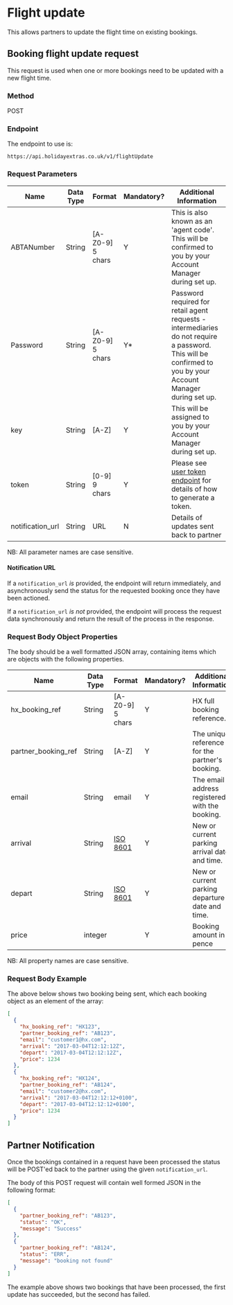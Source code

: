 # Flight update

This allows partners to update the flight time on existing bookings.

## Booking flight update request

This request is used when one or more bookings need to be updated with a new flight time.

### Method

POST

### Endpoint

The endpoint to use is:

```
https://api.holidayextras.co.uk/v1/flightUpdate
```

### Request Parameters

 | Name        | Data Type    | Format | Mandatory? | Additional Information |
 | ----        | ----    | ------ | -------- | ---------------------- |
 | ABTANumber | String | [A-Z0-9] 5 chars | Y | This is also known as an 'agent code'. This will be confirmed to you by your Account Manager during set up. |
 | Password | String | [A-Z0-9] 5 chars | Y* | Password required for retail agent requests - intermediaries do not require a password. This will be confirmed to you by your Account Manager during set up.|
 | key | String | [A-Z] | Y | This will be assigned to you by your Account Manager during set up.|
 | token | String | [0-9] 9 chars | Y | Please see [user token endpoint](/hxapi/usertoken) for details of how to generate a token. |
 | notification_url | String | URL | N | Details of updates sent back to partner |

NB: All parameter names are case sensitive.

#### Notification URL

If a `notification_url` *is* provided, the endpoint will return immediately, and asynchronously send the status for the requested booking once they have been actioned.

If a `notification_url` *is not* provided, the endpoint will process the request data synchronously and return the result of the process in the response.

### Request Body Object Properties

The body should be a well formatted JSON array, containing items which are objects with the following properties.

 | Name        | Data Type    | Format | Mandatory? | Additional Information |
 | ----        | ----    | ------ | -------- | ---------------------- |
 | hx_booking_ref | String | [A-Z0-9] 5 chars | Y | HX full booking reference. |
 | partner_booking_ref | String  | [A-Z] | Y | The unique reference for the partner's booking. |
 | email | String | email | Y | The email address registered with the booking. |
 | arrival | String | [ISO 8601](https://en.wikipedia.org/wiki/ISO_8601) | Y | New or current parking arrival date and time. |
 | depart | String | [ISO 8601](https://en.wikipedia.org/wiki/ISO_8601) | Y | New or current parking departure date and time. |
 | price | integer | | Y | Booking amount in pence |

NB: All property names are case sensitive.

### Request Body Example

The above below shows two booking being sent, which each booking object as an element of the array:

```json
[
  {
    "hx_booking_ref": "HX123",
    "partner_booking_ref": "AB123",
    "email": "customer1@hx.com",
    "arrival": "2017-03-04T12:12:12Z",
    "depart": "2017-03-04T12:12:12Z",
    "price": 1234
  },
  {
    "hx_booking_ref": "HX124",
    "partner_booking_ref": "AB124",
    "email": "customer2@hx.com",
    "arrival": "2017-03-04T12:12:12+0100",
    "depart": "2017-03-04T12:12:12+0100",
    "price": 1234
  }
]
```

## Partner Notification

Once the bookings contained in a request have been processed the status will be POST'ed back to the partner using the given `notification_url`.

The body of this POST request will contain well formed JSON in the following format:

```json
[
  {
    "partner_booking_ref": "AB123",
    "status": "OK",
    "message": "Success"
  },
  {
    "partner_booking_ref": "AB124",
    "status": "ERR",
    "message": "booking not found"
  }
]
```

The example above shows two bookings that have been processed, the first update has succeeded, but the second has failed.
